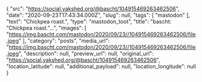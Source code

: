 {
  "src": "https://social.yakshed.org/@bascht/104915469263462506",
  "date": "2020-09-23T17:43:34.000Z",
  "slug": null,
  "tags": [
    "mastodon"
  ],
  "text": "Chickpea roast.",
  "type": "mastodon_toot",
  "title": "bascht: “Chickpea roast.”…",
  "images": [
    "https://img.bascht.com/mastodon/2020/09/23//104915469263462506/file.jpeg"
  ],
  "category": "posts",
  "media_url": "https://img.bascht.com/mastodon/2020/09/23//104915469263462506/file.jpeg",
  "description": null,
  "preview_url": null,
  "original_url": "https://social.yakshed.org/@bascht/104915469263462506",
  "location_latitude": null,
  "additional_payload": null,
  "location_longitude": null
}